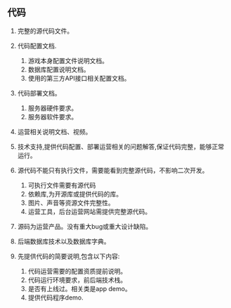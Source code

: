 ## 代码
1. 完整的源代码文件。
2. 代码配置文档.
   1. 游戏本身配置文件说明文档。
   2. 数据库配置说明文档。
   3. 使用的第三方API接口相关配置文档。

3. 代码部署文档。
   1. 服务器硬件要求。
   2. 服务器软件要求。

4. 运营相关说明文档、视频。
5. 技术支持,提供代码配置、部署运营相关的问题解答,保证代码完整，能够正常运行。
 
6. 源代码不能只有执行文件，需要能看到完整源代码，不影响二次开发。
   1. 可执行文件需要有源代码
   2. 依赖库,为开源库或提供代码的库。
   3. 图片、声音等资源文件完整性。
   4. 运营工具，后台运营网站需提供完整源代码。

7. 源码为运营产品。没有重大bug或重大设计缺陷。
8. 后端数据库技术以及数据库字典。

9. 先提供代码的简要说明,包含以下内容:
   1. 代码运营需要的配置资质提前说明。
   2. 代码运行环境要求，前后端技术栈。
   3. 是否有上线过。相关类是app demo。
   4. 提供代码程序demo.

